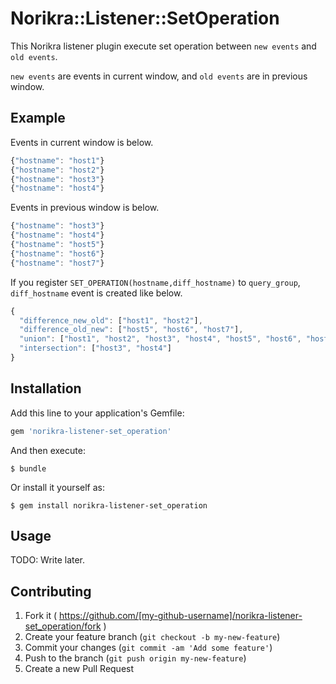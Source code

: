 # Norikra::Listener::SetOperation

This Norikra listener plugin execute set operation between `new events` and `old events`.

`new events` are events in current window, and `old events` are in previous window.

## Example

Events in current window is below.

```javascript
{"hostname": "host1"}
{"hostname": "host2"}
{"hostname": "host3"}
{"hostname": "host4"}
```

Events in previous window is below.

```javascript
{"hostname": "host3"}
{"hostname": "host4"}
{"hostname": "host5"}
{"hostname": "host6"}
{"hostname": "host7"}
```

If you register `SET_OPERATION(hostname,diff_hostname)` to `query_group`, `diff_hostname` event is created like below.

```javascript
{
  "difference_new_old": ["host1", "host2"],
  "difference_old_new": ["host5", "host6", "host7"],
  "union": ["host1", "host2", "host3", "host4", "host5", "host6", "host7"],
  "intersection": ["host3", "host4"]
}
```

## Installation

Add this line to your application's Gemfile:

```ruby
gem 'norikra-listener-set_operation'
```

And then execute:

    $ bundle

Or install it yourself as:

    $ gem install norikra-listener-set_operation

## Usage

TODO: Write later.

## Contributing

1. Fork it ( https://github.com/[my-github-username]/norikra-listener-set_operation/fork )
2. Create your feature branch (`git checkout -b my-new-feature`)
3. Commit your changes (`git commit -am 'Add some feature'`)
4. Push to the branch (`git push origin my-new-feature`)
5. Create a new Pull Request
